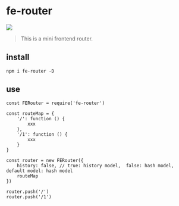 # fe-router

![](https://img.shields.io/badge/rollup-0.65.0-brightgreen.svg)

> This is a mini frontend router.

## install 

```
npm i fe-router -D
```

## use 

```
const FERouter = require('fe-router')

const routeMap = {
    '/': function () {
        xxx
    },
    '/1': function () {
        xxx
    }
}

const router = new FERouter({
    history: false, // true: history model,  false: hash model, default model: hash model
    routeMap
})

router.push('/')
router.push('/1')

```
